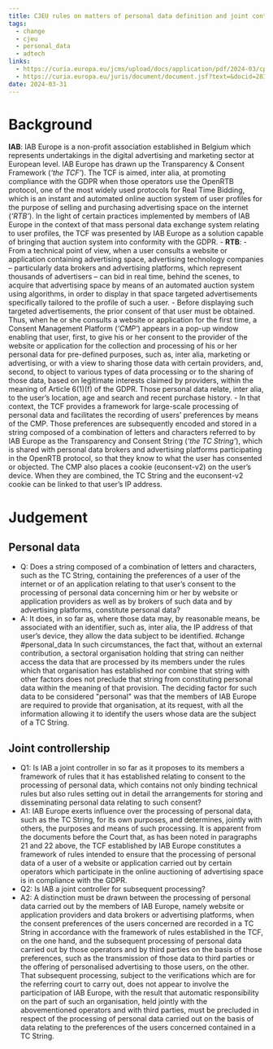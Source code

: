 ```yaml
---
title: CJEU rules on matters of personal data definition and joint controllership of IAB Europe (TCF operator)
tags:
  - change
  - cjeu
  - personal_data
  - adtech
links:
  - https://curia.europa.eu/jcms/upload/docs/application/pdf/2024-03/cp240044en.pdf
  - https://curia.europa.eu/juris/document/document.jsf?text=&docid=283529&pageIndex=0&doclang=EN&mode=req&dir=&occ=first&part=1&cid=14676550
date: 2024-03-31
---
```

# Background

**IAB**: IAB Europe is a non-profit association established in Belgium which represents undertakings in the digital advertising and marketing sector at European level. IAB Europe has drawn up the Transparency & Consent Framework (*‘the TCF’*). The TCF is aimed, inter alia, at promoting compliance with the GDPR when those operators use the OpenRTB protocol, one of the most widely used protocols for Real Time Bidding, which is an instant and automated online auction system of user profiles for the purpose of selling and purchasing advertising space on the internet (*‘RTB’*). In the light of certain practices implemented by members of IAB Europe in the context of that mass personal data exchange system relating to user profiles, the TCF was presented by IAB Europe as a solution capable of bringing that auction system into conformity with the GDPR.
    - **RTB**: 
      - From a technical point of view, when a user consults a website or application containing advertising space, advertising technology companies – particularly data brokers and advertising platforms, which represent thousands of advertisers – can bid in real time, behind the scenes, to acquire that advertising space by means of an automated auction system using algorithms, in order to display in that space targeted advertisements specifically tailored to the profile of such a user. 
      - Before displaying such targeted advertisements, the prior consent of that user must be obtained. Thus, when he or she consults a website or application for the first time, a Consent Management Platform (*‘CMP’*) appears in a pop-up window enabling that user, first, to give his or her consent to the provider of the website or application for the collection and processing of his or her personal data for pre-defined purposes, such as, inter alia, marketing or advertising, or with a view to sharing those data with certain providers, and, second, to object to various types of data processing or to the sharing of those data, based on legitimate interests claimed by providers, within the meaning of Article 6(1)(f) of the GDPR. Those personal data relate, inter alia, to the user’s location, age and search and recent purchase history.
      - In that context, the TCF provides a framework for large-scale processing of personal data and facilitates the recording of users’ preferences by means of the CMP. Those preferences are subsequently encoded and stored in a string composed of a combination of letters and characters referred to by IAB Europe as the Transparency and Consent String (*‘the TC String’*), which is shared with personal data brokers and advertising platforms participating in the OpenRTB protocol, so that they know to what the user has consented or objected. The CMP also places a cookie (euconsent-v2) on the user’s device. When they are combined, the TC String and the euconsent-v2 cookie can be linked to that user’s IP address.
# Judgement
## Personal data
  - Q: Does a string composed of a combination of letters and characters, such as the TC String, containing the preferences of a user of the internet or of an application relating to that user’s consent to the processing of personal data concerning him or her by website or application providers as well as by brokers of such data and by advertising platforms, constitute personal data? 
  - A: It does, in so far as, where those data may, by reasonable means, be associated with an identifier, such as, inter alia, the IP address of that user’s device, they allow the data subject to be identified. #change #personal_data In such circumstances, the fact that, without an external contribution, a sectoral organisation holding that string can neither access the data that are processed by its members under the rules which that organisation has established nor combine that string with other factors does not preclude that string from constituting personal data within the meaning of that provision. The deciding factor for such data to be considered "personal" was that the members of IAB Europe are required to provide that organisation, at its request, with all the information allowing it to identify the users whose data are the subject of a TC String.
## Joint controllership
  - Q1: Is IAB a joint controller in so far as it proposes to its members a framework of rules that it has established relating to consent to the processing of personal data, which contains not only binding technical rules but also rules setting out in detail the arrangements for storing and disseminating personal data relating to such consent?
  - A1: IAB Europe exerts influence over the processing of personal data, such as the TC String, for its own purposes, and determines, jointly with others, the purposes and means of such processing. It is apparent from the documents before the Court that, as has been noted in paragraphs 21 and 22 above, the TCF established by IAB Europe constitutes a framework of rules intended to ensure that the processing of personal data of a user of a website or application carried out by certain operators which participate in the online auctioning of advertising space is in compliance with the GDPR.
  - Q2: Is IAB a joint controller for subsequent processing?
  - A2: A distinction must be drawn between the processing of personal data carried out by the members of IAB Europe, namely website or application providers and data brokers or advertising platforms, when the consent preferences of the users concerned are recorded in a TC String in accordance with the framework of rules established in the TCF, on the one hand, and the subsequent processing of personal data carried out by those operators and by third parties on the basis of those preferences, such as the transmission of those data to third parties or the offering of personalised advertising to those users, on the other. That subsequent processing, subject to the verifications which are for the referring court to carry out, does not appear to involve the participation of IAB Europe, with the result that automatic responsibility on the part of such an organisation, held jointly with the abovementioned operators and with third parties, must be precluded in respect of the processing of personal data carried out on the basis of data relating to the preferences of the users concerned contained in a TC String.